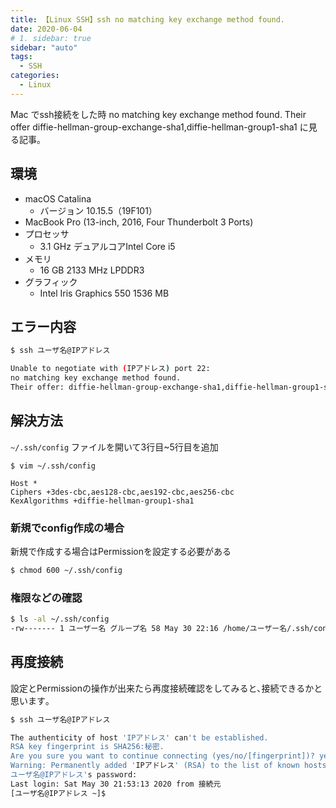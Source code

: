 ```yaml
---
title: 【Linux SSH】ssh no matching key exchange method found.
date: 2020-06-04
# 1. sidebar: true
sidebar: "auto"
tags:
  - SSH
categories:
  - Linux
---
```


Mac でssh接続をした時 no matching key exchange method found. Their offer diffie-hellman-group-exchange-sha1,diffie-hellman-group1-sha1 に見る記事｡

## 環境

- macOS Catalina
  - バージョン 10.15.5（19F101）
- MacBook Pro (13-inch, 2016, Four Thunderbolt 3 Ports)
- プロセッサ
  - 3.1 GHz デュアルコアIntel Core i5
- メモリ
  - 16 GB 2133 MHz LPDDR3
- グラフィック
  - Intel Iris Graphics 550 1536 MB

## エラー内容

```sh
$ ssh ユーザ名@IPアドレス

Unable to negotiate with (IPアドレス) port 22: 
no matching key exchange method found. 
Their offer: diffie-hellman-group-exchange-sha1,diffie-hellman-group1-sha1
```

## 解決方法

```~/.ssh/config``` ファイルを開いて3行目~5行目を追加

```sh{3,4,5}
$ vim ~/.ssh/config

Host *
Ciphers +3des-cbc,aes128-cbc,aes192-cbc,aes256-cbc
KexAlgorithms +diffie-hellman-group1-sha1
```

### 新規でconfig作成の場合

新規で作成する場合はPermissionを設定する必要がある

```sh
$ chmod 600 ~/.ssh/config
```

### 権限などの確認

```sh
$ ls -al ~/.ssh/config
-rw------- 1 ユーザー名 グループ名 58 May 30 22:16 /home/ユーザー名/.ssh/config
```

## 再度接続

設定とPermissionの操作が出来たら再度接続確認をしてみると､接続できるかと思います｡

```sh
$ ssh ユーザ名@IPアドレス

The authenticity of host 'IPアドレス' can't be established.
RSA key fingerprint is SHA256:秘密.
Are you sure you want to continue connecting (yes/no/[fingerprint])? yes
Warning: Permanently added 'IPアドレス' (RSA) to the list of known hosts.
ユーザ名@IPアドレス's password:
Last login: Sat May 30 21:53:13 2020 from 接続元
[ユーザ名@IPアドレス ~]$
```